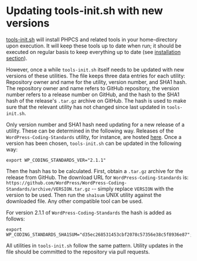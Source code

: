 # Updating tools-init.sh with new versions

[tools-init.sh](tools-init.sh) will install PHPCS and related tools in your home-directory upon execution. It will keep these tools up to date when run; it should be executed on regular basis to keep everything up to date (see [installation section](README.md#installing)).

However, once a while `tools-init.sh` itself needs to be updated with new versions of these utilities. The file keeps three data entries for each utility: Repository owner and name for the utility, version number, and SHA1 hash. The repository owner and name refers to GitHub repository, the version number refers to a release number on GitHub, and the hash to the SHA1 hash of the release's `.tar.gz` archive on GitHub. The hash is used to make sure that the relevant utility has not changed since last updated in `tools-init.sh`.

Only version number and SHA1 hash need updating for a new release of a utility. These can be determined in the following way. Releases of the `WordPress-Coding-Standards` utility, for instance, are hosted [here](https://github.com/WordPress/WordPress-Coding-Standards/releases). Once a version has been chosen, `tools-init.sh` can be updated in the following way:

```
export WP_CODING_STANDARDS_VER="2.1.1"
```

Then the hash has to be calculated. First, obtain a `.tar.gz` archive for the release from GitHub. The download URL for `WordPress-Coding-Standards` is: `https://github.com/WordPress/WordPress-Coding-Standards/archive/VERSION.tar.gz` -- simply replace `VERSION` with the version to be used. Then run the `sha1sum` UNIX utility against the downloaded file. Any other compatible tool can be used. 

For version 2.1.1 of `WordPress-Coding-Standards` the hash is added as follows:

```
export WP_CODING_STANDARDS_SHA1SUM="d35ec268531453cbf2078c57356e38c5f8936e87";
```

All utilities in `tools-init.sh` follow the same pattern. Utility updates in the file should be committed to the repository via pull requests. 

